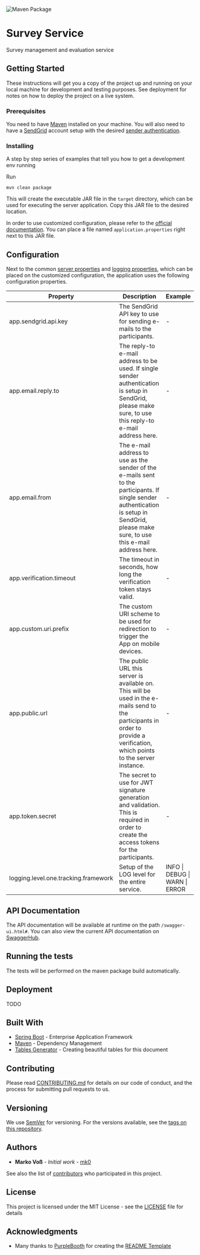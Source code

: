 ![Maven Package](https://github.com/OneTrackingFramework/survey-service/workflows/Maven%20Package/badge.svg)

# Survey Service
Survey management and evaluation service

## Getting Started

These instructions will get you a copy of the project up and running on your local machine for development and testing purposes. See deployment for notes on how to deploy the project on a live system.

### Prerequisites

You need to have [Maven](https://maven.apache.org/) installed on your machine. You will also need to have a [SendGrid](https://sendgrid.com/) account setup with the desired [sender authentication](https://app.sendgrid.com/settings/sender_auth).

### Installing

A step by step series of examples that tell you how to get a development env running

Run

```
mvn clean package
```

This will create the executable JAR file in the `target` directory, which can be used for executing the server application. Copy this JAR file to the desired location.

In order to use customized configuration, please refer to the [official documentation](https://docs.spring.io/spring-boot/docs/current/reference/html/spring-boot-features.html#boot-features-external-config).
You can place a file named `application.properties` right next to this JAR file.

## Configuration

Next to the common [server properties](https://docs.spring.io/spring-boot/docs/current/reference/html/appendix-application-properties.html#server-properties) and [logging properties](https://docs.spring.io/spring-boot/docs/current/reference/html/appendix-application-properties.html#core-properties), which can be placed on the customized configuration, the application uses the following configuration properties.

<table>
<thead>
  <tr>
    <th>Property</th>
    <th>Description</th>
    <th>Example</th>
  </tr>
</thead>
<tbody>
  <tr>
    <td>app.sendgrid.api.key</td>
    <td>The SendGrid API key to use for sending e-mails to the participants.</td>
    <td>-</td>
  </tr>
  <tr>
    <td>app.email.reply.to</td>
    <td>The reply-to e-mail address to be used. If single sender authentication is setup in SendGrid, please make sure, to use this reply-to e-mail address here.</td>
    <td>-</td>
  </tr>
  <tr>
    <td>app.email.from</td>
    <td>The e-mail address to use as the sender of the e-mails sent to the participants. If single sender authentication is setup in SendGrid, please make sure, to use this e-mail address here.</td>
    <td>-</td>
  </tr>
  <tr>
    <td>app.verification.timeout</td>
    <td>The timeout in seconds, how long the verification token stays valid.</td>
    <td>-</td>
  </tr>
  <tr>
    <td>app.custom.uri.prefix</td>
    <td>The custom URI scheme to be used for redirection to trigger the App on mobile devices.</td>
    <td>-</td>
  </tr>
  <tr>
    <td>app.public.url</td>
    <td>The public URL this server is available on. This will be used in the e-mails send to the participants in order to provide a verification, which points to the server instance.</td>
    <td>-</td>
  </tr>
  <tr>
    <td>app.token.secret</td>
    <td>The secret to use for JWT signature generation and validation. This is required in order to create the access tokens for the participants.</td>
    <td>-</td>
  </tr>
  <tr>
    <td>logging.level.one.tracking.framework</td>
    <td>Setup of the LOG level for the entire service.</td>
    <td>INFO | DEBUG | WARN | ERROR</td>
  </tr>
</tbody>
</table>

## API Documentation

The API documentation will be available at runtime on the path `/swagger-ui.html#`.
You can also view the current API documentation on [SwaggerHub](https://app.swaggerhub.com/apis/mk01/survey-service-api/1.0).

## Running the tests

The tests will be performed on the maven package build automatically.

## Deployment

TODO

## Built With

* [Spring Boot](https://spring.io/projects/spring-boot) - Enterprise Application Framework
* [Maven](https://maven.apache.org) - Dependency Management
* [Tables Generator](https://www.tablesgenerator.com) - Creating beautiful tables for this document

## Contributing

Please read [CONTRIBUTING.md](https://gist.github.com/PurpleBooth/b24679402957c63ec426) for details on our code of conduct, and the process for submitting pull requests to us.

## Versioning

We use [SemVer](http://semver.org/) for versioning. For the versions available, see the [tags on this repository](https://github.com/OneTrackingFramework/survey-service/tags). 

## Authors

* **Marko Voß** - *Initial work* - [mk0](https://gist.github.com/mk0)

See also the list of [contributors](https://github.com/OneTrackingFramework/survey-service/contributors) who participated in this project.

## License

This project is licensed under the MIT License - see the [LICENSE](LICENSE) file for details

## Acknowledgments

* Many thanks to [PurpleBooth](https://github.com/PurpleBooth) for creating the [README Template](https://gist.github.com/PurpleBooth/109311bb0361f32d87a2)